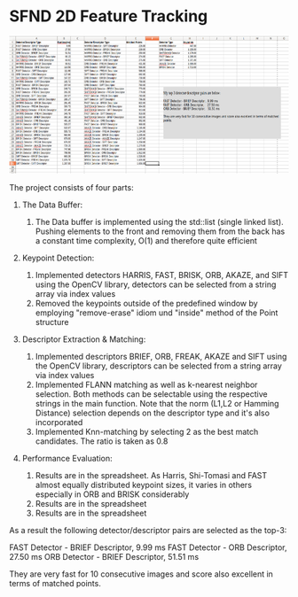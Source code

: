 # SFND 2D Feature Tracking

<img src="detector_descriptor_statistics.png" width="820" height="248" />

The project consists of four parts:

1. The Data Buffer: 
   1. The Data buffer is implemented using the std::list (single linked list). Pushing elements to the front and removing them from the back has a constant
      time complexity, O(1) and therefore quite efficient

2. Keypoint Detection: 
   1. Implemented detectors HARRIS, FAST, BRISK, ORB, AKAZE, and SIFT using the OpenCV library, detectors can be selected from a string array via index values
   2. Removed the keypoints outside of the predefined window by employing "remove-erase" idiom und "inside" method of the Point structure

3. Descriptor Extraction & Matching: 
   1. Implemented descriptors BRIEF, ORB, FREAK, AKAZE and SIFT using the OpenCV library, descriptors can be selected from a string array via index values
   2. Implemented FLANN matching as well as k-nearest neighbor selection. Both methods can be selectable using the respective strings in the main function. Note that the norm (L1,L2 or Hamming Distance) selection depends on the descriptor type and it's also incorporated
   3. Implemented Knn-matching by selecting 2 as the best match candidates. The ratio is taken as 0.8

4. Performance Evaluation: 
   1. Results are in the spreadsheet. As Harris, Shi-Tomasi and FAST almost equally distributed keypoint sizes, it varies in others especially in ORB and BRISK considerably
   2. Results are in the spreadsheet
   3. Results are in the spreadsheet

As a result the following detector/descriptor pairs are selected as the top-3:

FAST Detector - BRIEF Descriptor,  9.99 ms 
FAST Detector - ORB Descriptor,    27.50 ms
ORB Detector - BRIEF Descriptor,   51.51 ms

They are very fast for 10 consecutive images and score also excellent in terms of matched points. 
